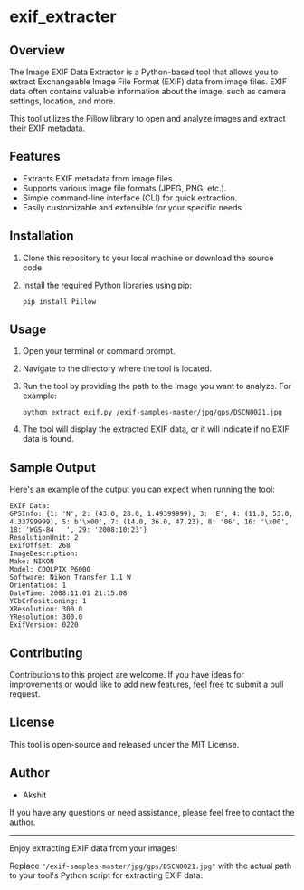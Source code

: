 # exif_extracter

## Overview

The Image EXIF Data Extractor is a Python-based tool that allows you to extract Exchangeable Image File Format (EXIF) data from image files. EXIF data often contains valuable information about the image, such as camera settings, location, and more.

This tool utilizes the Pillow library to open and analyze images and extract their EXIF metadata.

## Features

- Extracts EXIF metadata from image files.
- Supports various image file formats (JPEG, PNG, etc.).
- Simple command-line interface (CLI) for quick extraction.
- Easily customizable and extensible for your specific needs.

## Installation

1. Clone this repository to your local machine or download the source code.

2. Install the required Python libraries using pip:

   ```shell
   pip install Pillow
   ```

## Usage

1. Open your terminal or command prompt.

2. Navigate to the directory where the tool is located.

3. Run the tool by providing the path to the image you want to analyze. For example:

   ```shell
   python extract_exif.py /exif-samples-master/jpg/gps/DSCN0021.jpg
   ```

4. The tool will display the extracted EXIF data, or it will indicate if no EXIF data is found.

## Sample Output

Here's an example of the output you can expect when running the tool:

```
EXIF Data:
GPSInfo: {1: 'N', 2: (43.0, 28.0, 1.49399999), 3: 'E', 4: (11.0, 53.0, 4.33799999), 5: b'\x00', 7: (14.0, 36.0, 47.23), 8: '06', 16: '\x00', 18: 'WGS-84   ', 29: '2008:10:23'}
ResolutionUnit: 2
ExifOffset: 268
ImageDescription:                                
Make: NIKON
Model: COOLPIX P6000
Software: Nikon Transfer 1.1 W
Orientation: 1
DateTime: 2008:11:01 21:15:08
YCbCrPositioning: 1
XResolution: 300.0
YResolution: 300.0
ExifVersion: 0220
```

## Contributing

Contributions to this project are welcome. If you have ideas for improvements or would like to add new features, feel free to submit a pull request.

## License

This tool is open-source and released under the MIT License.

## Author

- Akshit

If you have any questions or need assistance, please feel free to contact the author.

---

Enjoy extracting EXIF data from your images!

Replace `"/exif-samples-master/jpg/gps/DSCN0021.jpg"` with the actual path to your tool's Python script for extracting EXIF data.
